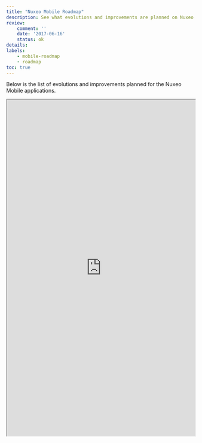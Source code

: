 ```yaml
---
title: "Nuxeo Mobile Roadmap"
description: See what evolutions and improvements are planned on Nuxeo Mobile
review:
    comment: ''
    date: '2017-06-16'
    status: ok
details:
labels:
    - mobile-roadmap
    - roadmap
toc: true
---
```


Below is the list of evolutions and improvements planned for the Nuxeo Mobile applications.

<iframe src="https://ext.prodpad.com/ext/roadmap/5136621672bb96a4b1d09f8bd29c2759a24bbb9a" height="900" width="100%"></iframe>
